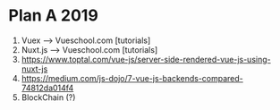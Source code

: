 # Plan A 2019
1. Vuex --> Vueschool.com [tutorials]
2. Nuxt.js --> Vueschool.com [tutorials]
3. https://www.toptal.com/vue-js/server-side-rendered-vue-js-using-nuxt-js
4. https://medium.com/js-dojo/7-vue-js-backends-compared-74812da014f4
5. BlockChain (?)
